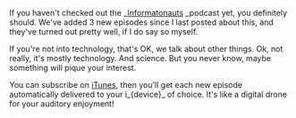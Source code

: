 If you haven't checked out the _[Informatonauts][1] _podcast yet, you definitely should. We've added 3 new episodes since I last posted about this, and they've turned out pretty well, if I do say so myself.

If you're not into technology, that's OK, we talk about other things. Ok, not really, it's mostly technology. And science. But you never know, maybe something will pique your interest.



You can subscribe on [iTunes][2], then you'll get each new episode automatically delivered to your i_{device}_ of choice. It's like a digital drone for your auditory enjoyment!

[1]: http://informatonauts.wordpress.com
[2]: itpc://feeds.feedburner.com/Informatonauts